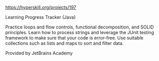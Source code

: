 https://hyperskill.org/projects/197

Learning Progress Tracker (Java)

Practice loops and flow controls, functional decomposition, and SOLID principles. 
Learn how to process strings and leverage the JUnit testing framework to make sure that your code is error-free. 
Use suitable collections such as lists and maps to sort and filter data.

Provided by
JetBrains Academy
